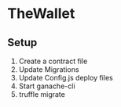 # TheWallet

## Setup

1. Create a contract file
2. Update Migrations
3. Update Config.js deploy files
4. Start ganache-cli
5. truffle migrate
